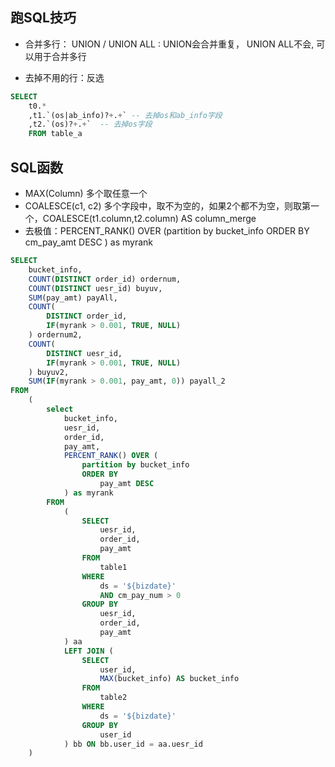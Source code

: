 ## 跑SQL技巧

* 合并多行： UNION / UNION ALL :  UNION会合并重复， UNION ALL不会, 可以用于合并多行

* 去掉不用的行：反选
```sql
SELECT
    t0.*
    ,t1.`(os|ab_info)?+.+` -- 去掉os和ab_info字段
    ,t2.`(os)?+.+`  -- 去掉os字段
    FROM table_a
```


## SQL函数
* MAX(Column)  多个取任意一个
* COALESCE(c1, c2)  多个字段中，取不为空的，如果2个都不为空，则取第一个，COALESCE(t1.column,t2.column) AS column_merge
* 去极值：PERCENT_RANK() OVER (partition by bucket_info ORDER BY cm_pay_amt DESC ) as myrank
```sql
SELECT
    bucket_info,
    COUNT(DISTINCT order_id) ordernum,
    COUNT(DISTINCT uesr_id) buyuv,
    SUM(pay_amt) payAll,
    COUNT(
        DISTINCT order_id,
        IF(myrank > 0.001, TRUE, NULL)
    ) ordernum2,
    COUNT(
        DISTINCT uesr_id,
        IF(myrank > 0.001, TRUE, NULL)
    ) buyuv2,
    SUM(IF(myrank > 0.001, pay_amt, 0)) payall_2
FROM
    (
        select
            bucket_info,
            uesr_id,
            order_id,
            pay_amt,
            PERCENT_RANK() OVER (
                partition by bucket_info
                ORDER BY
                    pay_amt DESC
            ) as myrank
        FROM
            (
                SELECT
                    uesr_id,
                    order_id,
                    pay_amt
                FROM
                    table1
                WHERE
                    ds = '${bizdate}'
                    AND cm_pay_num > 0
                GROUP BY
                    uesr_id,
                    order_id,
                    pay_amt
            ) aa
            LEFT JOIN (
                SELECT
                    user_id,
                    MAX(bucket_info) AS bucket_info
                FROM
                    table2
                WHERE
                    ds = '${bizdate}'
                GROUP BY
                    user_id
            ) bb ON bb.user_id = aa.uesr_id
    )
```
